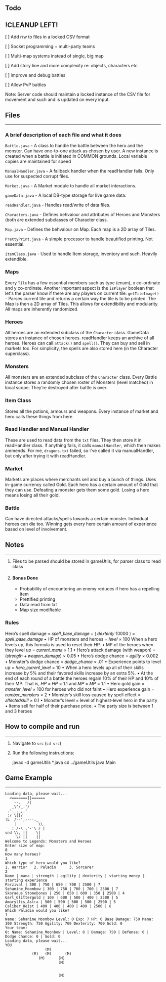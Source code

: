 ## Todo

## !CLEANUP LEFT!

[ ] Add r/w to files in a locked CSV format 

[ ] Socket programming + multi-party teams

[ ] Multi-map systems instead of single, big map

[ ] Add story line and more complexity re: objects, characters etc

[ ] Improve and debug battles

[ ] Allow PvP battles

Note: Server code should maintain a locked instance of the CSV file for movement and such and is updated on every input.

## Files

---------------------------------------------------------------------------
### A brief description of each file and what it does
`Battle.java` - A class to handle the battle between the hero and the monster. Can have one-to-one attack as chosen by user. A new instance is created when a battle is initiated in COMMON grounds. Local variable copies are maintained for speed

`ManualHandler.java` - A fallback handler when the readHandler fails. Only use for suspected corrupt files.

`Market.java` - A Market module to handle all market interactions.

`gameData.java` - A local DB-type storage for live game data.

`readHandler.java` - Handles read/write of data files.

`Characters.java` - Defines behvaiour and attributes of Heroes and Monsters (both are extended subclasses of Character class.

`Map.java` - Defines the behvaiour on Map. Each map is a 2D array of Tiles.

`PrettyPrint.java` - A simple processor to handle beautified printing. Not essential.

`itemClass.java` - Used to handle Item storage, inventory and such. Heavily extendible.

### Maps
Every `Tile` has a few essential members such as type (enum), x co-ordinate and y co-ordinate. Another important aspect is the `isPlayer` boolean that let's the parser know if there are any players on current tile. `getTileImage()` -  Parses current tile and returns a certain way the tile is to be printed. The Map is then a 2D array of Tiles. This allows for extendibility and modularity. All maps are inherently randomized.

### Heroes
All heroes are an extended subclass of the `Character` class. GameData stores an instance of chosen heroes. readHandler keeps an archive of all heroes. Heroes can call `attack()` and `spell()`. They can buy and sell in markets too. For simplicity, the spells are also stored here (in the Character superclass).

### Monsters
All monsters are an extended subclass of the `Character` class. Every Battle instance stores a randomly chosen roster of Monsters (level matched) in local scope. They're destroyed after battle is over.

### Item Class
Stores all the potions, armours and weapons. Every instance of market and hero calls these things from here.

### Read Handler and Manual Handler
These are used to read data from the `txt` files. They then store it in readHandler class. If anything fails, it calls `manualHandler`, which then makes ammends. For me, `dragons.txt` failed, so I've called it via manualHandler, but only after trying it with readHandler.

### Market
Markets are places where merchants sell and buy a bunch of things. Uses in-game currency called Gold. Each hero has a certain amount of Gold that they can use. Defeating a monster gets them some gold. Losing a hero means losing all their gold.

### Battle
Can have directed attacks/spells towards a certain monster. Individual heroes can die too. Winning gets every hero certain amount of experience based on level of involvement.

## Notes
---------------------------------------------------------------------------
1. Files to be parsed should be stored in gameUtils, for parser class to
read class

2. #### Bonus Done

	- Probability of encountering an enemy reduces if hero has a repelling item
	- Prettified printing
	- Data read from txt
	- Map size modifiable

### Rules

Hero’s spell damage = 𝑠𝑝𝑒𝑙𝑙_𝑏𝑎𝑠𝑒_𝑑𝑎𝑚𝑎𝑔𝑒 + (
𝑑𝑒𝑥𝑡𝑒𝑟𝑖𝑡𝑦
10000 ) × 𝑠𝑝𝑒𝑙𝑙_𝑏𝑎𝑠𝑒_𝑑𝑎𝑚𝑎𝑔𝑒
• HP of monsters and heroes = 𝑙𝑒𝑣𝑒𝑙 × 100
When a hero levels up, this formula is used to reset their HP.
• MP of the heroes when they level up = 𝑐𝑢𝑟𝑟𝑒𝑛𝑡_𝑚𝑎𝑛𝑎 × 1.1
• Hero’s attack damage (with weapon) = (𝑠𝑡𝑟𝑒𝑛𝑔𝑡ℎ + 𝑤𝑒𝑎𝑝𝑜𝑛_𝑑𝑎𝑚𝑎𝑔𝑒) × 0.05
• Hero’s dodge chance = 𝑎𝑔𝑖𝑙𝑖𝑡𝑦 × 0.002
• Monster’s dodge chance = 𝑑𝑜𝑑𝑔𝑒_𝑐ℎ𝑎𝑛𝑐𝑒 × .01
• Experience points to level up = ℎ𝑒𝑟𝑜_𝑐𝑢𝑟𝑟𝑒𝑛𝑡_𝑙𝑒𝑣𝑒𝑙 × 10
• When a hero levels up all of their skills increase by 5% and their favored skills increase
by an extra 5%.
• At the end of each round of a battle the heroes regain 10% of their HP and 10% of their
MP. That is, 𝐻𝑃 = 𝐻𝑃 × 1.1 and 𝑀𝑃 = 𝑀𝑃 × 1.1
• Hero gold gain = 𝑚𝑜𝑛𝑠𝑡𝑒𝑟_𝑙𝑒𝑣𝑒𝑙 × 100 for heroes who did not faint
• Hero experience gain = 𝑛𝑢𝑚𝑏𝑒𝑟_𝑚𝑜𝑛𝑠𝑡𝑒𝑟𝑠 × 2
• Monster’s skill loss caused by spell effect = 𝑎𝑓𝑓𝑒𝑐𝑡𝑒𝑑𝑠𝑘𝑖𝑙𝑙 × 0.1
• Monster’s level = level of highest-level hero in the party
• Items sell for half of their purchase price.
• The party size is between 1 and 3 heroes

## How to compile and run

---------------------------------------------------------------------------

1. Navigate to `src` (`cd src`)
2. Run the following instructions:

	javac -d gameUtils *.java
	cd ../gameUtils
	java Main

## Game Example

---------------------------------------------------------------------------

```
Loading data, please wait...
  <=======]}======
    --.   /|
   _\"/_.'/
 .'._._,.'
 :/ \{}/
(L  /--',----._
    |          \\
   : /-\ .'-'\ / |
snd \\, ||    \|
     \/ ||    ||
Welcome to Legends: Monsters and Heroes
Enter size of map:
8
How many heroes?
1
Which type of hero would you like?
1. Warrior 	 2. Paladin 	 3. Sorcerer
2
Name | mana | strength | agility | dexterity | starting money | starting experience
Parzival | 300 | 750 | 650 | 700 | 2500 | 7
Sehanine_Moonbow | 300 | 750 | 700 | 700 | 2500 | 7
Skoraeus_Stonebones | 250 | 650 | 600 | 350 | 2500 | 4
Garl_Glittergold | 100 | 600 | 500 | 400 | 2500 | 5
Amaryllis_Astra | 500 | 500 | 500 | 500 | 2500 | 5
Caliber_Heist | 400 | 400 | 400 | 400 | 2500 | 8
Which Paladin would you like?
1
Name: Sehanine_Moonbow Level: 0 Exp: 7 HP: 0 Base Damage: 750 Mana: 300 Strength: 750 Agility: 700 Dexterity: 700 Gold: 0
Your team:
0: Name: Sehanine_Moonbow | Level: 0 | Damage: 750 | Defense: 0 | Dodge Chance: 0 | Gold: 0
Loading data, please wait...
YOU                           
                  (M)         
            (M)   (M)      (M)
               (M)      (M)   
                        (M)   
                              
                              
                        (M)   
                              
                             
```

